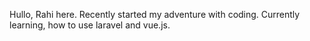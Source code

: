 Hullo, Rahi here. Recently started my adventure with coding.
Currently learning, how to use laravel and vue.js.

<!---
konstantynopolitańczykowianeczka
--->
